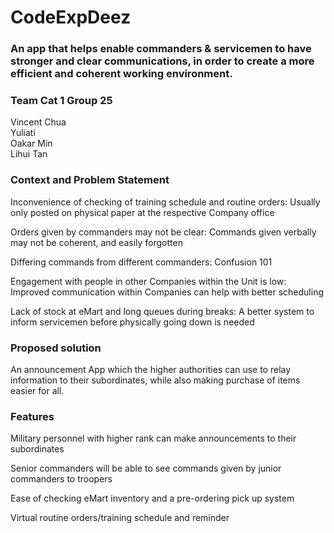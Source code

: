 # CodeExpDeez
### An app that helps enable commanders & servicemen to have stronger and clear communications, in order to create a more efficient and coherent working environment.
### Team Cat 1 Group 25
Vincent Chua </br>
Yuliati </br>
Oakar Min </br>
Lihui Tan </br>
### Context and Problem Statement
Inconvenience of checking of training schedule and routine orders: Usually only posted on physical paper at the respective Company office </br>

Orders given by commanders may not be clear: Commands given verbally may not be coherent, and easily forgotten </br>

Differing commands from different commanders: Confusion 101 </br>

Engagement with people in other Companies within the Unit is low: Improved communication within Companies can help with better scheduling </br>

Lack of stock at eMart and long queues during breaks: A better system to inform servicemen before physically going down is needed </br>

### Proposed solution
An announcement App which the higher authorities can use to relay information to their subordinates, while also making purchase of items easier for all. </br>

### Features
Military personnel with higher rank can make announcements to their subordinates </br>

Senior commanders will be able to see commands given by junior commanders to troopers </br>

Ease of checking eMart inventory and a pre-ordering pick up system </br>

Virtual routine orders/training schedule and reminder </br>

